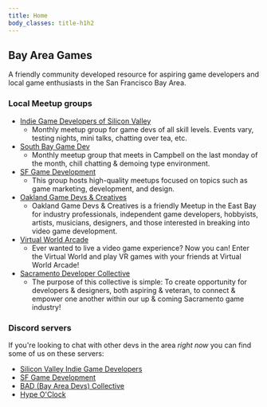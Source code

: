 ```yaml
---
title: Home
body_classes: title-h1h2
---
```


## Bay Area Games
A friendly community developed resource for aspiring game developers and local game enthusiasts in the San Francisco Bay Area.

### Local Meetup groups
* [Indie Game Developers of Silicon Valley](https://www.meetup.com/Indie-Game-Developers-of-Silicon-Valley/)
  * Monthly meetup group for game devs of all skill levels. Events vary, testing nights, mini talks, chatting over tea, etc.
* [South Bay Game Dev](https://www.meetup.com/southbaygamedev/)
  * Monthly meetup group that meets in Campbell on the last monday of the month, chill chatting & demoing type environment.
* [SF Game Development](https://www.meetup.com/Monthly-SF-Game-Development-Community)
  * This group hosts high-quality meetups focused on topics such as game marketing, development, and design.
* [Oakland Game Devs & Creatives](https://www.meetup.com/OaklandGameDevs/)
  * Oakland Game Devs & Creatives is a friendly Meetup in the East Bay for industry professionals, independent game developers, hobbyists, artists, musicians, designers, and those interested in breaking into video game development.
* [Virtual World Arcade](https://www.meetup.com/Virtual-World-Arcade/)
  * Ever wanted to live a video game experience? Now you can! Enter the Virtual World and play VR games with your friends at Virtual World Arcade!
* [Sacramento Developer Collective](https://www.meetup.com/gamedeveloper/)
  * The purpose of this collective is simple: To create opportunity for developers & designers, both aspiring & veteran, to connect & empower one another within our up & coming Sacramento game industry!
  
### Discord servers
If you're looking to chat with other devs in the area *right now* you can find some of us on these servers:
- [Silicon Valley Indie Game Developers](https://discord.gg/tyVV4Wa)
- [SF Game Development](https://discord.gg/QBjDJTb)
- [BAD (Bay Area Devs) Collective](https://discord.gg/3AMBDJb)
- [Hype O'Clock](https://discord.gg/EG5STC3r)

